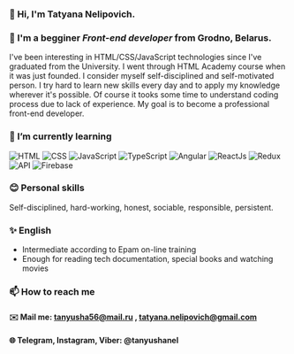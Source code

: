### 👋 Hi, I'm **Tatyana Nelipovich**.
### 👀 I'm a begginer *Front-end developer* from Grodno, Belarus.
I've been interesting in HTML/CSS/JavaScript technologies since I've graduated from the University. I went through HTML Academy course when it was just founded. I consider myself self-disciplined and self-motivated person. I try hard to learn new skills every day and to apply my knowledge wherever it's possible. Of course it tooks some time to understand coding process due to lack of experience. My goal is to become a professional front-end developer.
### 🌱 I’m currently learning 
![HTML](https://img.shields.io/badge/-HTML-090909?style=for-the-badge&logo=html5)
![CSS](https://img.shields.io/badge/-CSS-090909?style=for-the-badge&logo=css3)
![JavaScript](https://img.shields.io/badge/-JavaScript-090909?style=for-the-badge&logo=JavaScript)
![TypeScript](https://img.shields.io/badge/-TypeScript-090909?style=for-the-badge&logo=TypeScript)
![Angular](https://img.shields.io/badge/-Angular-090909?style=for-the-badge&logo=Angular)
![ReactJs](https://img.shields.io/badge/-ReactJs-090909?style=for-the-badge&logo=React)
![Redux](https://img.shields.io/badge/-Redux-090909?style=for-the-badge&logo=Redux)
![API](https://img.shields.io/badge/-REST&#032;API-090909?style=for-the-badge)
![Firebase](https://img.shields.io/badge/-Firebase-090909?style=for-the-badge&logo=Firebase)

### 😊  Personal skills

Self-disciplined, hard-working, honest, sociable, responsible, persistent.

### ✨ English 
 
* Intermediate according to Epam on-line training
* Enough for reading tech documentation, special books and watching movies 

### 📫 How to reach me 
   #### ✉️ Mail me: tanyusha56@mail.ru , tatyana.nelipovich@gmail.com
   #### 🌐 Telegram, Instagram, Viber: @tanyushanel



<!---
tanyushanel/tanyushanel is a ✨ special ✨ repository because its `README.md` (this file) appears on your GitHub profile.
You can click the Preview link to take a look at your changes.
--->



